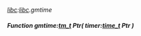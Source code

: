 _[libc](../../modules/libc/libc-module.md):[libc](../../modules/libc/libc-module.md).gmtime_
##### Function gmtime:[tm_t](../../modules/libc/libc-tm_t.md) Ptr( timer:[time_t](../../modules/libc/libc-time_t.md) Ptr )

